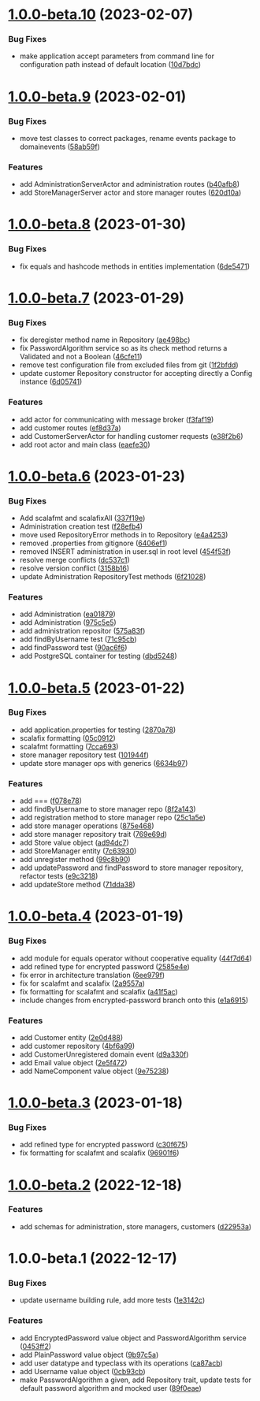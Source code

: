 # [1.0.0-beta.10](https://github.com/pervasive-cats/toys-store-users/compare/v1.0.0-beta.9...v1.0.0-beta.10) (2023-02-07)


### Bug Fixes

* make application accept parameters from command line for configuration path instead of default location ([10d7bdc](https://github.com/pervasive-cats/toys-store-users/commit/10d7bdc31fce19fdd291f4dbdd8e356a2ddc9cd8))

# [1.0.0-beta.9](https://github.com/pervasive-cats/toys-store-users/compare/v1.0.0-beta.8...v1.0.0-beta.9) (2023-02-01)


### Bug Fixes

* move test classes to correct packages, rename events package to domainevents ([58ab59f](https://github.com/pervasive-cats/toys-store-users/commit/58ab59f7e34601e4b7e8b9b24241944b35770cf4))


### Features

* add AdministrationServerActor and administration routes ([b40afb8](https://github.com/pervasive-cats/toys-store-users/commit/b40afb8b22518501edb935a696ecdf0edd4ea970))
* add StoreManagerServer actor and store manager routes ([620d10a](https://github.com/pervasive-cats/toys-store-users/commit/620d10ac7bc642342534424a247395442ae3f561))

# [1.0.0-beta.8](https://github.com/pervasive-cats/toys-store-users/compare/v1.0.0-beta.7...v1.0.0-beta.8) (2023-01-30)


### Bug Fixes

* fix equals and hashcode methods in entities implementation ([6de5471](https://github.com/pervasive-cats/toys-store-users/commit/6de54711d8f997bab7f4b6c3a735c8837b94bd82))

# [1.0.0-beta.7](https://github.com/pervasive-cats/toys-store-users/compare/v1.0.0-beta.6...v1.0.0-beta.7) (2023-01-29)


### Bug Fixes

* fix deregister method name in Repository ([ae498bc](https://github.com/pervasive-cats/toys-store-users/commit/ae498bca68a20b1da6ee2c88d19dc05ff48ec779))
* fix PasswordAlgorithm service so as its check method returns a Validated and not a Boolean ([46cfe11](https://github.com/pervasive-cats/toys-store-users/commit/46cfe117d09a76709501bc7e88854e84853e7a7d))
* remove test configuration file from excluded files from git ([1f2bfdd](https://github.com/pervasive-cats/toys-store-users/commit/1f2bfddac92178b155f296f43ea4598eba3accad))
* update customer Repository constructor for accepting directly a Config instance ([6d05741](https://github.com/pervasive-cats/toys-store-users/commit/6d0574159e99f5419ae1920ea3f44eae0f63361a))


### Features

* add actor for communicating with message broker ([f3faf19](https://github.com/pervasive-cats/toys-store-users/commit/f3faf19733b131b9197290436310740a8dd3af79))
* add customer routes ([ef8d37a](https://github.com/pervasive-cats/toys-store-users/commit/ef8d37aafa4b9ce77e8d544b810cadf422a795f5))
* add CustomerServerActor for handling customer requests ([e38f2b6](https://github.com/pervasive-cats/toys-store-users/commit/e38f2b6f90a944eda9b0185cec4792751fdf3601))
* add root actor and main class ([eaefe30](https://github.com/pervasive-cats/toys-store-users/commit/eaefe30052389fde4c53de7829412f342671fd67))

# [1.0.0-beta.6](https://github.com/pervasive-cats/toys-store-users/compare/v1.0.0-beta.5...v1.0.0-beta.6) (2023-01-23)


### Bug Fixes

* Add scalafmt and scalafixAll ([337f19e](https://github.com/pervasive-cats/toys-store-users/commit/337f19ef8cf7b6f252f581919cb418792c366b8e))
* Administration creation test ([f28efb4](https://github.com/pervasive-cats/toys-store-users/commit/f28efb42d6dbba1906abfe98ffeed66d550da128))
* move used RepositoryError methods in to Repository ([e4a4253](https://github.com/pervasive-cats/toys-store-users/commit/e4a425376e8cccf3caa39c4bd0a9e7403de090b5))
* removed .properties from gitignore ([6406ef1](https://github.com/pervasive-cats/toys-store-users/commit/6406ef11df378a5c9deec381e3739c7a64c7df19))
* removed INSERT administration in user.sql in root level ([454f53f](https://github.com/pervasive-cats/toys-store-users/commit/454f53f0e45f12ea6114a6387247db964bb3ef7a))
* resolve merge conflicts ([dc537c1](https://github.com/pervasive-cats/toys-store-users/commit/dc537c1e24e8c6eea0b36e75c28eee31271c288c))
* resolve version conflict ([3158b16](https://github.com/pervasive-cats/toys-store-users/commit/3158b1694f4575fded908f2844d30065df94574f))
* update Administration RepositoryTest methods ([6f21028](https://github.com/pervasive-cats/toys-store-users/commit/6f21028ea001abfbf31d4526493d5c7b125a0dfc))


### Features

* add Administration ([ea01879](https://github.com/pervasive-cats/toys-store-users/commit/ea0187912225491dd44856de834cb75d049f9ae3))
* add Administration ([975c5e5](https://github.com/pervasive-cats/toys-store-users/commit/975c5e534220f9e71b6f4f37f9df9280cc51f9c4))
* add administration repositor ([575a83f](https://github.com/pervasive-cats/toys-store-users/commit/575a83fde8658ccd6ecf190b597e3afda8898cd1))
* add findByUsername test ([71c95cb](https://github.com/pervasive-cats/toys-store-users/commit/71c95cb57a700ceb0fed5242249c93172aa310ed))
* add findPassword test ([90ac6f6](https://github.com/pervasive-cats/toys-store-users/commit/90ac6f6cb5c21c175186b640d2da914e303c0199))
* add PostgreSQL container for testing ([dbd5248](https://github.com/pervasive-cats/toys-store-users/commit/dbd52482fedad4cc42147cd4149bb10ef772c9de))

# [1.0.0-beta.5](https://github.com/pervasive-cats/toys-store-users/compare/v1.0.0-beta.4...v1.0.0-beta.5) (2023-01-22)


### Bug Fixes

* add application.properties for testing ([2870a78](https://github.com/pervasive-cats/toys-store-users/commit/2870a789f368536f9369248e27467224598ab534))
* scalafix formatting ([05c0912](https://github.com/pervasive-cats/toys-store-users/commit/05c09127917d54bde1c1f36a7517b33562f22c55))
* scalafmt formatting ([7cca693](https://github.com/pervasive-cats/toys-store-users/commit/7cca693bd9df6eb1d842f257ce89566847bc5364))
* store manager repository test ([101944f](https://github.com/pervasive-cats/toys-store-users/commit/101944f2c780f67fe5753dcffa8e64c3eec06a89))
* update store manager ops with generics ([6634b97](https://github.com/pervasive-cats/toys-store-users/commit/6634b973c279d592ca2b75b5b5039b0703eb7930))


### Features

* add === ([f078e78](https://github.com/pervasive-cats/toys-store-users/commit/f078e78e42bdf40cd84868797b9799b609b41bfd))
* add findByUsername to store manager repo ([8f2a143](https://github.com/pervasive-cats/toys-store-users/commit/8f2a143d87cd8f65b99b7c919dab8d61e24a4f6a))
* add registration method to store manager repo ([25c1a5e](https://github.com/pervasive-cats/toys-store-users/commit/25c1a5eec40f815ae8714a5b744b5abcb40db3c3))
* add store manager operations ([875e468](https://github.com/pervasive-cats/toys-store-users/commit/875e4682414321e25471a0c7b52aecd963b74d29))
* add store manager repository trait ([769e69d](https://github.com/pervasive-cats/toys-store-users/commit/769e69ded963f8924e4e6b2b74611ff60f39f8b8))
* add Store value object ([ad94dc7](https://github.com/pervasive-cats/toys-store-users/commit/ad94dc714d20d6aa6833380b0b5ab2314b3cec25))
* add StoreManager entity ([7c63930](https://github.com/pervasive-cats/toys-store-users/commit/7c63930312b1eea1d9d0c8c9145843efc0f372a2))
* add unregister method ([99c8b90](https://github.com/pervasive-cats/toys-store-users/commit/99c8b90e9401c6a830481323965ffa3783c03573))
* add updatePassword and findPassword to store manager repository, refactor tests ([e9c3218](https://github.com/pervasive-cats/toys-store-users/commit/e9c3218cad2ff2ca8dfafa485242382af5d632a1))
* add updateStore method ([71dda38](https://github.com/pervasive-cats/toys-store-users/commit/71dda3876e3a24417da3a1acf7dd7605782f1f52))

# [1.0.0-beta.4](https://github.com/pervasive-cats/toys-store-users/compare/v1.0.0-beta.3...v1.0.0-beta.4) (2023-01-19)


### Bug Fixes

* add module for equals operator without cooperative equality ([44f7d64](https://github.com/pervasive-cats/toys-store-users/commit/44f7d645386d842620ab18e8b5166363fd1d9cca))
* add refined type for encrypted password ([2585e4e](https://github.com/pervasive-cats/toys-store-users/commit/2585e4eb220979bd30661a9be56e9901a52d5c6b))
* fix error in architecture translation ([6ee979f](https://github.com/pervasive-cats/toys-store-users/commit/6ee979fcfdbe5a37ad4ae9e9fca6ea9f264f4553))
* fix for scalafmt and scalafix ([2a9557a](https://github.com/pervasive-cats/toys-store-users/commit/2a9557a5b1da45701011fcf8fdcd18b428cc255d))
* fix formatting for scalafmt and scalafix ([a41f5ac](https://github.com/pervasive-cats/toys-store-users/commit/a41f5acfa90c53d9cdbe457e73362f5ea2314c68))
* include changes from encrypted-password branch onto this ([e1a6915](https://github.com/pervasive-cats/toys-store-users/commit/e1a6915708a3f09feb3f95152971f49babb2e06a))


### Features

* add Customer entity ([2e0d488](https://github.com/pervasive-cats/toys-store-users/commit/2e0d488d88734ee051fdf78bbf06533c73f2ec0d))
* add customer repository ([4bf6a99](https://github.com/pervasive-cats/toys-store-users/commit/4bf6a99b0b586a6581ec202208e54086b5c384c0))
* add CustomerUnregistered domain event ([d9a330f](https://github.com/pervasive-cats/toys-store-users/commit/d9a330f95c0aa3ed66cd6e164af64cf9a3cfe923))
* add Email value object ([2e5f472](https://github.com/pervasive-cats/toys-store-users/commit/2e5f472953517b1b5afa78e8978e4b1f8f5afdef))
* add NameComponent value object ([9e75238](https://github.com/pervasive-cats/toys-store-users/commit/9e75238b71db1b18353576a1a7817f5790e0a8d2))

# [1.0.0-beta.3](https://github.com/pervasive-cats/toys-store-users/compare/v1.0.0-beta.2...v1.0.0-beta.3) (2023-01-18)


### Bug Fixes

* add refined type for encrypted password ([c30f675](https://github.com/pervasive-cats/toys-store-users/commit/c30f6753e9601217f4cbcc4d15248c074a7d4f52))
* fix formatting for scalafmt and scalafix ([96901f6](https://github.com/pervasive-cats/toys-store-users/commit/96901f6208e9d219337e9da1736347ebea9d3cb3))

# [1.0.0-beta.2](https://github.com/pervasive-cats/toys-store-users/compare/v1.0.0-beta.1...v1.0.0-beta.2) (2022-12-18)


### Features

* add schemas for administration, store managers, customers ([d22953a](https://github.com/pervasive-cats/toys-store-users/commit/d22953ad683bc75e7d61dc9a00e42a2db5010742))

# 1.0.0-beta.1 (2022-12-17)


### Bug Fixes

* update username building rule, add more tests ([1e3142c](https://github.com/pervasive-cats/toys-store-users/commit/1e3142c1ddc3caab99b0fbd4421bcb80915858af))


### Features

* add EncryptedPassword value object and PasswordAlgorithm service ([0453ff2](https://github.com/pervasive-cats/toys-store-users/commit/0453ff2ec49b5b266dfd7fc569730f31cc2720bd))
* add PlainPassword value object ([9b97c5a](https://github.com/pervasive-cats/toys-store-users/commit/9b97c5aa367ab2189a4bbf8610caeba2d6199cb4))
* add user datatype and typeclass with its operations ([ca87acb](https://github.com/pervasive-cats/toys-store-users/commit/ca87acb9e7009b5f95f19b292b8aadb48c1af922))
* add Username value object ([0cb93cb](https://github.com/pervasive-cats/toys-store-users/commit/0cb93cb80fca5d2fc1da65cfc12fdabab4b4e5fd))
* make PasswordAlgorithm a given, add Repository trait, update tests for default password algorithm and mocked user ([89f0eae](https://github.com/pervasive-cats/toys-store-users/commit/89f0eae765b38ed55aabafc7003f4e70950f6478))
